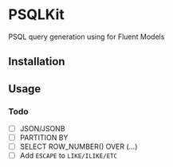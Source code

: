 # PSQLKit

PSQL query generation using for Fluent Models

## Installation

## Usage

### Todo
- [ ] JSON/JSONB
- [ ] PARTITION BY
- [ ] SELECT ROW_NUMBER() OVER (...)
- [ ] Add `ESCAPE` to `LIKE/ILIKE/ETC`
